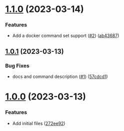 # [1.1.0](https://github.com/Pradumnasaraf/candy/compare/v1.0.1...v1.1.0) (2023-03-14)


### Features

* Add a docker command set support ([#2](https://github.com/Pradumnasaraf/candy/issues/2)) ([ab43687](https://github.com/Pradumnasaraf/candy/commit/ab4368709d5ac30c0bea9783ff78e6fee3f16c37))



## [1.0.1](https://github.com/Pradumnasaraf/candy/compare/v1.0.0...v1.0.1) (2023-03-13)


### Bug Fixes

* docs and command description  ([#1](https://github.com/Pradumnasaraf/candy/issues/1)) ([57cdcd1](https://github.com/Pradumnasaraf/candy/commit/57cdcd1056052a30da5bd8f410c2fd20bf628f08))



# [1.0.0](https://github.com/Pradumnasaraf/candy/compare/272ee9203ed13d78aaf9c6b4cd6b0d1700e52f11...v1.0.0) (2023-03-13)


### Features

* Add initial files ([272ee92](https://github.com/Pradumnasaraf/candy/commit/272ee9203ed13d78aaf9c6b4cd6b0d1700e52f11))




